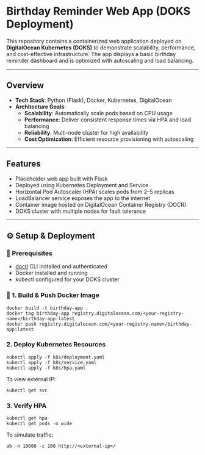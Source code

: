 # Birthday Reminder Web App (DOKS Deployment)

This repository contains a containerized web application deployed on **DigitalOcean Kubernetes (DOKS)** to demonstrate scalability, performance, and cost-effective infrastructure. The app displays a basic birthday reminder dashboard and is optimized with autoscaling and load balancing.

---

## Overview

- **Tech Stack**: Python (Flask), Docker, Kubernetes, DigitalOcean
- **Architecture Goals**:
  - **Scalability**: Automatically scale pods based on CPU usage
  - **Performance**: Deliver consistent response times via HPA and load balancing
  - **Reliability**: Multi-node cluster for high availability
  - **Cost Optimization**: Efficient resource provisioning with autoscaling

---

## Features

- Placeholder web app built with Flask
- Deployed using Kubernetes Deployment and Service
- Horizontal Pod Autoscaler (HPA) scales pods from 2–5 replicas
- LoadBalancer service exposes the app to the internet
- Container image hosted on DigitalOcean Container Registry (DOCR)
- DOKS cluster with multiple nodes for fault tolerance

---

## ⚙️ Setup & Deployment

### 🔧 Prerequisites

- [doctl](https://docs.digitalocean.com/reference/doctl/) CLI installed and authenticated
- Docker installed and running
- kubectl configured for your DOKS cluster

### 🐳 1. Build & Push Docker Image

```
docker build -t birthday-app .
docker tag birthday-app registry.digitalocean.com/<your-registry-name>/birthday-app:latest
docker push registry.digitalocean.com/<your-registry-name>/birthday-app:latest
```

### 2. Deploy Kubernetes Resources
```
kubectl apply -f k8s/deployment.yaml
kubectl apply -f k8s/service.yaml
kubectl apply -f k8s/hpa.yaml
```

To view external IP:
```
kubectl get svc
```

### 3. Verify HPA
```
kubectl get hpa
kubectl get pods -o wide
```

To simulate traffic:
```
ab -n 10000 -c 100 http://<external-ip>/
```
